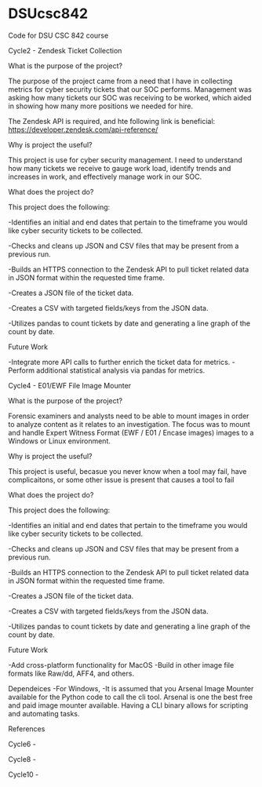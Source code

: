 # DSUcsc842
Code for DSU CSC 842 course


Cycle2 - Zendesk Ticket Collection

What is the purpose of the project?

The purpose of the project came from a need that I have in collecting metrics for cyber security tickets that our SOC performs.
Management was asking how many tickets our SOC was receiving to be worked, which aided in showing how many more positions we needed for hire.

The Zendesk API is required, and hte following link is beneficial:
https://developer.zendesk.com/api-reference/

Why is project the useful?

This project is use for cyber security management. I need to understand how many tickets we receive to gauge work load, identify trends and increases in work, and effectively
manage work in our SOC.

What does the project do?

This project does the following:

-Identifies an initial and end dates that pertain to the timeframe you would like cyber security tickets to be collected.

-Checks and cleans up JSON and CSV files that may be present from a previous run.

-Builds an HTTPS connection to the Zendesk API to pull ticket related data in JSON format within the requested time frame.

-Creates a JSON file of the ticket data.

-Creates a CSV with targeted fields/keys from the JSON data.

-Utilizes pandas to count tickets by date and generating a line graph of the count by date.

Future Work

-Integrate more API calls to further enrich the ticket data for metrics.
-Perform additional statistical analysis via pandas for metrics.

Cycle4 - E01/EWF File Image Mounter

What is the purpose of the project?

Forensic examiners and analysts need to be able to mount images in order to analyze content as it relates to an investigation. The focus was to mount and handle Expert Witness Format (EWF / E01 / Encase images) images to a Windows or Linux environment.

Why is project the useful?

This project is useful, becasue you never know when a tool may fail, have complicaitons, or some other issue is present that causes a tool to fail

What does the project do?

This project does the following:

-Identifies an initial and end dates that pertain to the timeframe you would like cyber security tickets to be collected.

-Checks and cleans up JSON and CSV files that may be present from a previous run.

-Builds an HTTPS connection to the Zendesk API to pull ticket related data in JSON format within the requested time frame.

-Creates a JSON file of the ticket data.

-Creates a CSV with targeted fields/keys from the JSON data.

-Utilizes pandas to count tickets by date and generating a line graph of the count by date.

Future Work

-Add cross-platform functionality for MacOS
-Build in other image file formats like Raw/dd, AFF4, and others.

Dependeices
-For Windows,
  -It is assumed that you Arsenal Image Mounter available for the Python code to call the cli tool. Arsenal is one the best free and paid image mounter available. Having a CLI binary allows for scripting and automating tasks.


References


Cycle6 - 

Cycle8 - 

Cycle10 -

